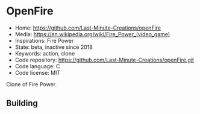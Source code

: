 # OpenFire

- Home: https://github.com/Last-Minute-Creations/openFire
- Media: https://en.wikipedia.org/wiki/Fire_Power_(video_game)
- Inspirations: Fire Power
- State: beta, inactive since 2018
- Keywords: action, clone
- Code repository: https://github.com/Last-Minute-Creations/openFire.git
- Code language: C
- Code license: MIT

Clone of Fire Power.

## Building
